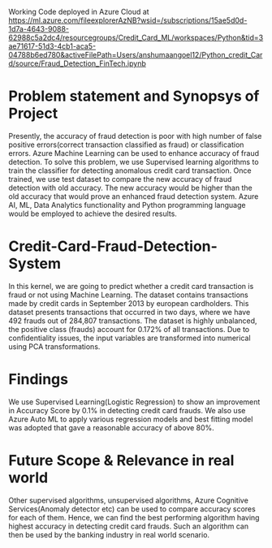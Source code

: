 Working Code deployed in Azure Cloud at https://ml.azure.com/fileexplorerAzNB?wsid=/subscriptions/15ae5d0d-1d7a-4643-9088-62988c5a2dc4/resourcegroups/Credit_Card_ML/workspaces/Python&tid=3ae71617-51d3-4cb1-aca5-04788b6ed780&activeFilePath=Users/anshumaangoel12/Python_credit_Card/source/Fraud_Detection_FinTech.ipynb

# Problem statement and Synopsys of Project

Presently, the accuracy of fraud detection is poor with high number of false positive errors(correct transaction classified as fraud) or classification errors. Azure Machine Learning can be used to enhance accuracy of fraud detection. 
To solve this problem, we use Supervised learning algorithms to train the classifier for detecting anomalous credit card transaction. Once trained, we use test dataset to compare the new accuracy of fraud detection with old accuracy. The new accuracy would be higher than the old accuracy that would prove an enhanced fraud detection system.
Azure AI, ML, Data Analytics functionality and Python programming language would be employed to achieve the desired results. 

# Credit-Card-Fraud-Detection-System

In this kernel, we are going to predict whether a credit card transaction is fraud or not using Machine Learning.
The dataset contains transactions made by credit cards in September 2013 by european cardholders. This dataset presents transactions that occurred in two days, where we have 492 frauds out of 284,807 transactions. The dataset is highly unbalanced, the positive class (frauds) account for 0.172% of all transactions.
Due to confidentiality issues, the input variables are transformed into numerical using PCA transformations.

# Findings

We use Supervised Learning(Logistic Regression) to show an improvement in Accuracy Score by 0.1% in detecting credit card frauds.
We also use Azure Auto ML to apply various regression models and best fitting model was adopted that gave a reasonable accuracy of above 80%.

# Future Scope & Relevance in real world

Other supervised algorithms, unsupervised algorithms, Azure Cognitive Services(Anomaly detector etc) can be used to compare accuracy scores for each of them. Hence, we can find the best performing algorithm having highest accuracy in detecting credit card frauds. Such an algorithm can then be used by the banking industry in real world scenario. 
